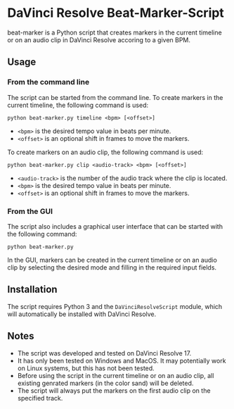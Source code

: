 # DaVinci Resolve Beat-Marker-Script

beat-marker is a Python script that creates markers in the current timeline or on an audio clip in DaVinci Resolve accoring to a given BPM.

## Usage

### From the command line

The script can be started from the command line. To create markers in the current timeline, the following command is used:

`python beat-marker.py timeline <bpm> [<offset>]`

- `<bpm>` is the desired tempo value in beats per minute.
- `<offset>` is an optional shift in frames to move the markers.

To create markers on an audio clip, the following command is used:

`python beat-marker.py clip <audio-track> <bpm> [<offset>]`

- `<audio-track>` is the number of the audio track where the clip is located.
- `<bpm>` is the desired tempo value in beats per minute.
- `<offset>` is an optional shift in frames to move the markers.

### From the GUI

The script also includes a graphical user interface that can be started with the following command:

`python beat-marker.py`

In the GUI, markers can be created in the current timeline or on an audio clip by selecting the desired mode and filling in the required input fields.

## Installation

The script requires Python 3 and the `DaVinciResolveScript` module, which will automatically be installed with DaVinci Resolve.

## Notes

- The script was developed and tested on DaVinci Resolve 17.
- It has only been tested on Windows and MacOS. It may potentially work on Linux systems, but this has not been tested.
- Before using the script in the current timeline or on an audio clip, all existing genrated markers (in the color sand) will be deleted.
- The script will always put the markers on the first audio clip on the specified track.
